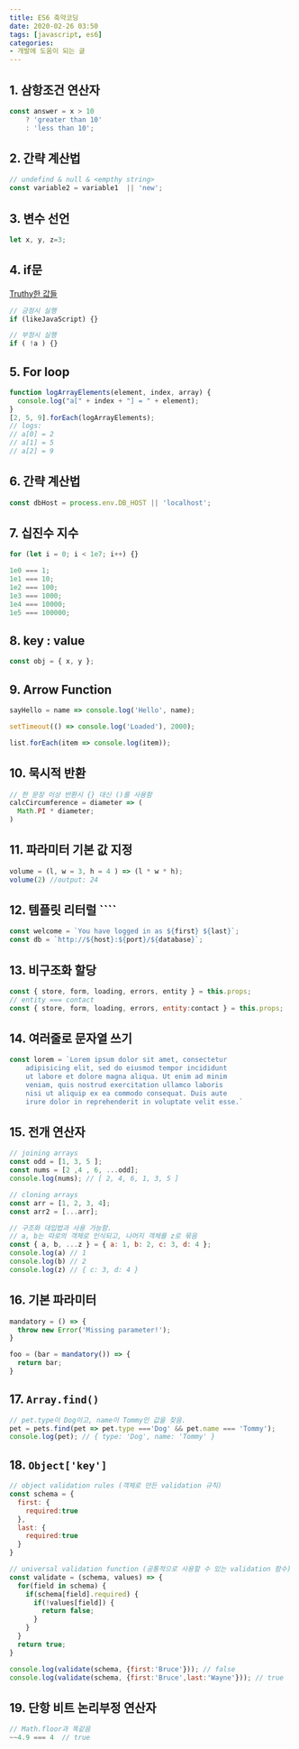 ```yaml
---
title: ES6 축약코딩
date: 2020-02-26 03:50
tags: [javascript, es6]
categories:
- 개발에 도움이 되는 글
---
```


## 1. 삼항조건 연산자

```jsx
const answer = x > 10
	? 'greater than 10'
	: 'less than 10';
```

## 2. 간략 계산법

```jsx
// undefind & null & <empthy string>
const variable2 = variable1  || 'new';
```

## 3. 변수 선언

```jsx
let x, y, z=3;
```

## 4. if문

[Truthy한 값들](https://developer.mozilla.org/en-US/docs/Glossary/Truthy)

```jsx
// 긍정시 실행
if (likeJavaScript) {}

// 부정시 실행
if ( !a ) {}
```

## 5. For loop

```jsx
function logArrayElements(element, index, array) {
  console.log("a[" + index + "] = " + element);
}
[2, 5, 9].forEach(logArrayElements);
// logs:
// a[0] = 2
// a[1] = 5
// a[2] = 9
```

## 6. 간략 계산법

```jsx
const dbHost = process.env.DB_HOST || 'localhost';
```

## 7. 십진수 지수

```jsx
for (let i = 0; i < 1e7; i++) {}

1e0 === 1;
1e1 === 10;
1e2 === 100;
1e3 === 1000;
1e4 === 10000;
1e5 === 100000;
```

## 8. key : value

```jsx
const obj = { x, y };
```

## 9. Arrow Function

```jsx
sayHello = name => console.log('Hello', name);

setTimeout(() => console.log('Loaded'), 2000);

list.forEach(item => console.log(item));
```

## 10. 묵시적 반환

```jsx
// 한 문장 이상 반환시 {} 대신 ()를 사용함
calcCircumference = diameter => (
  Math.PI * diameter;
)
```

## 11. 파라미터 기본 값 지정

```jsx
volume = (l, w = 3, h = 4 ) => (l * w * h);
volume(2) //output: 24
```

## 12. 템플릿 리터럴 ````

```jsx
const welcome = `You have logged in as ${first} ${last}`;
const db = `http://${host}:${port}/${database}`;
```

## 13. 비구조화 할당

```jsx
const { store, form, loading, errors, entity } = this.props;
// entity === contact
const { store, form, loading, errors, entity:contact } = this.props;
```

## 14. 여러줄로 문자열 쓰기

```jsx
const lorem = `Lorem ipsum dolor sit amet, consectetur
    adipisicing elit, sed do eiusmod tempor incididunt
    ut labore et dolore magna aliqua. Ut enim ad minim
    veniam, quis nostrud exercitation ullamco laboris
    nisi ut aliquip ex ea commodo consequat. Duis aute
    irure dolor in reprehenderit in voluptate velit esse.`
```

## 15. 전개 연산자

```jsx
// joining arrays
const odd = [1, 3, 5 ];
const nums = [2 ,4 , 6, ...odd];
console.log(nums); // [ 2, 4, 6, 1, 3, 5 ]

// cloning arrays
const arr = [1, 2, 3, 4];
const arr2 = [...arr];

// 구조화 대입법과 사용 가능함.
// a, b는 따로의 객체로 인식되고, 나머지 객체를 z로 묶음
const { a, b, ...z } = { a: 1, b: 2, c: 3, d: 4 };
console.log(a) // 1
console.log(b) // 2
console.log(z) // { c: 3, d: 4 }
```

## 16. 기본 파라미터

```jsx
mandatory = () => {
  throw new Error('Missing parameter!');
}

foo = (bar = mandatory()) => {
  return bar;
}
```

## 17. `Array.find()`

```jsx
// pet.type이 Dog이고, name이 Tommy인 값을 찾음.
pet = pets.find(pet => pet.type ==='Dog' && pet.name === 'Tommy');
console.log(pet); // { type: 'Dog', name: 'Tommy' }
```

## 18. `Object['key']`

```jsx
// object validation rules (객체로 만든 validation 규칙)
const schema = {
  first: {
    required:true
  },
  last: {
    required:true
  }
}

// universal validation function (공통적으로 사용할 수 있는 validation 함수)
const validate = (schema, values) => {
  for(field in schema) {
    if(schema[field].required) {
      if(!values[field]) {
        return false;
      }
    }
  }
  return true;
}

console.log(validate(schema, {first:'Bruce'})); // false
console.log(validate(schema, {first:'Bruce',last:'Wayne'})); // true
```

## 19. 단항 비트 논리부정 연산자

```jsx
// Math.floor과 똑같음
~~4.9 === 4  // true
```
